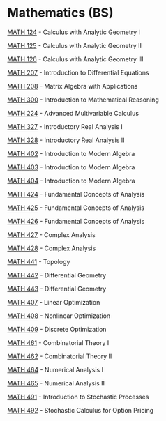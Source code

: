 # Mathematics (BS)

[MATH 124](<https://myplan.uw.edu/course/#/courses/MATH 124>) - Calculus with Analytic Geometry I

[MATH 125](<https://myplan.uw.edu/course/#/courses/MATH 125>) - Calculus with Analytic Geometry II

[MATH 126](<https://myplan.uw.edu/course/#/courses/MATH 126>) - Calculus with Analytic Geometry III

[MATH 207](<https://myplan.uw.edu/course/#/courses/MATH 207>) - Introduction to Differential Equations

[MATH 208](<https://myplan.uw.edu/course/#/courses/MATH 208>) - Matrix Algebra with Applications

[MATH 300](<https://myplan.uw.edu/course/#/courses/MATH 300>) - Introduction to Mathematical Reasoning

[MATH 224](<https://myplan.uw.edu/course/#/courses/MATH 224>) - Advanced Multivariable Calculus

[MATH 327](<https://myplan.uw.edu/course/#/courses/MATH 327>) - Introductory Real Analysis I

[MATH 328](<https://myplan.uw.edu/course/#/courses/MATH 328>) - Introductory Real Analysis II

[MATH 402](<https://myplan.uw.edu/course/#/courses/MATH 402>) - Introduction to Modern Algebra

[MATH 403](<https://myplan.uw.edu/course/#/courses/MATH 403>) - Introduction to Modern Algebra

[MATH 404](<https://myplan.uw.edu/course/#/courses/MATH 404>) - Introduction to Modern Algebra

[MATH 424](<https://myplan.uw.edu/course/#/courses/MATH 424>) - Fundamental Concepts of Analysis

[MATH 425](<https://myplan.uw.edu/course/#/courses/MATH 425>) - Fundamental Concepts of Analysis

[MATH 426](<https://myplan.uw.edu/course/#/courses/MATH 426>) - Fundamental Concepts of Analysis

[MATH 427](<https://myplan.uw.edu/course/#/courses/MATH 427>) - Complex Analysis

[MATH 428](<https://myplan.uw.edu/course/#/courses/MATH 428>) - Complex Analysis

[MATH 441](<https://myplan.uw.edu/course/#/courses/MATH 441>) - Topology

[MATH 442](<https://myplan.uw.edu/course/#/courses/MATH 442>) - Differential Geometry

[MATH 443](<https://myplan.uw.edu/course/#/courses/MATH 443>) - Differential Geometry

[MATH 407](<https://myplan.uw.edu/course/#/courses/MATH 407>) - Linear Optimization

[MATH 408](<https://myplan.uw.edu/course/#/courses/MATH 408>) - Nonlinear Optimization

[MATH 409](<https://myplan.uw.edu/course/#/courses/MATH 409>) - Discrete Optimization

[MATH 461](<https://myplan.uw.edu/course/#/courses/MATH 461>) - Combinatorial Theory I

[MATH 462](<https://myplan.uw.edu/course/#/courses/MATH 462>) - Combinatorial Theory II

[MATH 464](<https://myplan.uw.edu/course/#/courses/MATH 464>) - Numerical Analysis I

[MATH 465](<https://myplan.uw.edu/course/#/courses/MATH 465>) - Numerical Analysis II

[MATH 491](<https://myplan.uw.edu/course/#/courses/MATH 491>) - Introduction to Stochastic Processes

[MATH 492](<https://myplan.uw.edu/course/#/courses/MATH 492>) - Stochastic Calculus for Option Pricing

